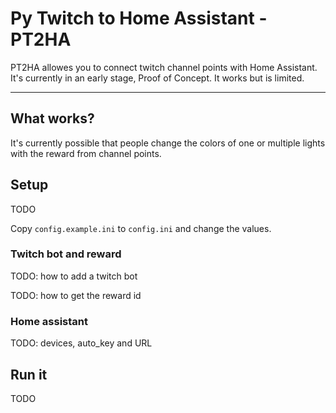 # Py Twitch to Home Assistant - PT2HA

PT2HA allowes you to connect twitch channel points with Home Assistant. It's currently in an early stage, Proof of Concept. It works but is limited. 
_______

## What works?

It's currently possible that people change the colors of one or multiple lights with the reward from channel points.

## Setup

TODO

Copy `config.example.ini` to `config.ini` and change the values.


### Twitch bot and reward

TODO: how to add a twitch bot

TODO: how to get the reward id

### Home assistant

TODO: devices, auto_key and URL

## Run it

TODO
